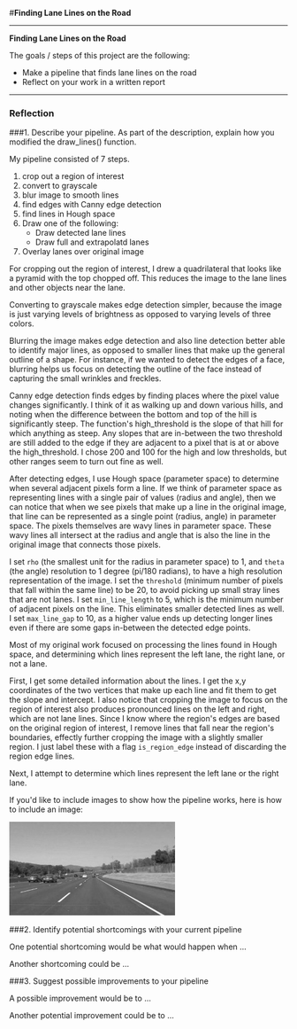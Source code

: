 #**Finding Lane Lines on the Road** 

---

**Finding Lane Lines on the Road**

The goals / steps of this project are the following:
* Make a pipeline that finds lane lines on the road
* Reflect on your work in a written report


[//]: # (Image References)

[image1]: ./examples/grayscale.jpg "Grayscale"

---

### Reflection

###1. Describe your pipeline. As part of the description, explain how you modified the draw_lines() function.

My pipeline consisted of 7 steps.  

1. crop out a region of interest
2. convert to grayscale
3. blur image to smooth lines
4. find edges with Canny edge detection
5. find lines in Hough space
6. Draw one of the following:
    - Draw detected lane lines
    - Draw full and extrapolatd lanes
7. Overlay lanes over original image

For cropping out the region of interest, I drew a quadrilateral that looks like a pyramid with 
the top chopped off.  This reduces the image to the lane lines and other objects near the lane.

Converting to grayscale makes edge detection simpler, because the image is just varying levels of brightness
as opposed to varying levels of three colors.

Blurring the image makes edge detection and also line detection better able to identify major lines, as opposed to smaller lines that make up the general outline of a shape.  For instance, if we wanted to detect the edges of a face, blurring helps us focus on detecting the outline of the face instead of capturing the small wrinkles and freckles.

Canny edge detection finds edges by finding places where the pixel value changes significantly.  I think of it as walking up and down various hills, and noting when the difference between the bottom and top of the hill is significantly steep.  The function's high_threshold is the slope of that hill for which anything as steep.  Any slopes that are in-between the two threshold are still added to the edge if they are adjacent to a pixel that is at or above the high_threshold.  I chose 200 and 100 for the high and low thresholds, but other ranges seem to turn out fine as well.

After detecting edges, I use Hough space (parameter space) to determine when several adjacent pixels form a line.  If we think of parameter space as representing lines with a single pair of values (radius and angle), then we can notice that when we see pixels that make up a line in the original image, that line can be represented as a single point (radius, angle) in parameter space.  The pixels themselves are wavy lines in parameter space.  These wavy lines all intersect at the radius and angle that is also the line in the original image that connects those pixels.

I set `rho` (the smallest unit for the radius in parameter space) to 1, and `theta` (the angle) resolution to 1 degree (pi/180 radians), to have a high resolution representation of the image.  I set the `threshold` (minimum number of pixels that fall within the same line) to be 20, to avoid picking up small stray lines that are not lanes.  I set `min_line_length` to 5, which is the minimum number of adjacent pixels on the line.  This eliminates smaller detected lines as well.  I set `max_line_gap` to 10, as a higher value ends up detecting longer lines even if there are some gaps in-between the detected edge points.

Most of my original work focused on processing the lines found in Hough space, and determining which lines represent the left lane, the right lane, or not a lane.

First, I get some detailed information about the lines.  I get the x,y coordinates of the two vertices that make up each line and fit them to get the slope and intercept.  I also notice that cropping the image to focus on the region of interest also produces pronounced lines on the left and right, which are not lane lines.  Since I know where the region's edges are based on the original region of interest, I remove lines that fall near the region's boundaries, effectly further cropping the image with a slightly smaller region.  I just label these with a flag `is_region_edge` instead of discarding the region edge lines.

Next, I attempt to determine which lines represent the left lane or the right lane.

If you'd like to include images to show how the pipeline works, here is how to include an image: 

![alt text][image1]


###2. Identify potential shortcomings with your current pipeline


One potential shortcoming would be what would happen when ... 

Another shortcoming could be ...


###3. Suggest possible improvements to your pipeline

A possible improvement would be to ...

Another potential improvement could be to ...